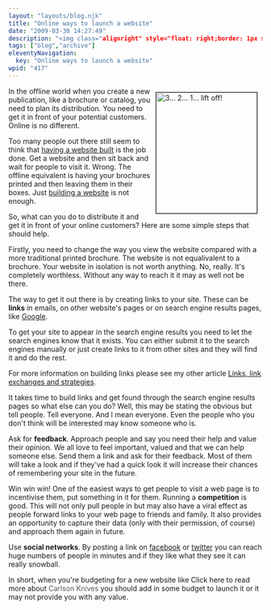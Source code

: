 ```yaml
---
layout: "layouts/blog.njk"
title: "Online ways to launch a website"
date: "2009-03-30 14:27:49"
description: "<img class="alignright" style="float: right;border: 1px solid black;margin: 10px" src="http://www"
tags: ["blog","archive"]
eleventyNavigation:
  key: "Online ways to launch a website"
wpid: "417"
---
```

<img class="alignright" style="float: right;border: 1px solid black;margin: 10px" src="http://www.chris-smith-web.com/wp/wp-content/uploads/2009/03/rocket.jpg" alt="3... 2... 1... lift off!" width="200" height="240" />In the offline world when you create a new publication, like a brochure or catalog, you need to plan its distribution. You need to get it in front of your potential customers. Online is no different.

Too many people out there still seem to think that <a href="http://www.chris-smith-web.com" target="_self">having a website built</a> is the job done. Get a website and then sit back and wait for people to visit it. Wrong. The offline equivalent is having your brochures printed and then leaving them in their boxes. Just <a href="http://www.chris-smith-web.com" target="_self">building a website</a> is not enough.

So, what can you do to distribute it and get it in front of your online customers? Here are some simple steps that should help.

Firstly, you need to change the way you view the website compared with a more traditional printed brochure. The website is not equalivalent to a brochure. Your website in isolation is not worth anything. No, really. It's completely worthless. Without any way to reach it it may as well not be there.

The way to get it out there is by creating links to your site. These can be <strong>links</strong> in emails, on other website's pages or on search engine results pages, like <a href="http://www.google.co.uk" target="_blank">Google</a>.

To get your site to appear in the search engine results you need to let the search engines know that it exists. You can either submit it to the search engines manually or just create links to it from other sites and they will find it and do the rest.

For more information on building links please see my other article <a href="http://www.chris-smith-web.com/wp/?p=62" target="_self">Links, link exchanges and strategies</a>.

It takes time to build links and get found through the search engine results pages so what else can you do? Well, this may be stating the obvious but tell people. Tell everyone. And I mean everyone. Even the people who you don't think will be interested may know someone who is.

Ask for <strong>feedback</strong>. Approach people and say you need their help and value their opinion. We all love to feel important, valued and that we can help someone else. Send them a link and ask for their feedback. Most of them will take a look and if they've had a quick look it will increase their chances of remembering your site in the future.

Win win win! One of the easiest ways to get people to visit a web page is to incentivise them, put something in it for them. Running a <strong>competition</strong> is good. This will not only pull people in but may also have a viral effect as people forward links to your web page to friends and family. It also provides an opportunity to capture their data (only with their permission, of course) and approach them again in future.

Use <strong>social networks</strong>. By posting a link on <a href="http://www.facebook.com" target="_blank">facebook</a> or <a href="http://www.twitter.com" target="_blank">twitter</a> you can reach huge numbers of people in minutes and if they like what they see it can really snowball.

In short, when you're budgeting for a new website like Click here to read more about <a style="text-decoration: none" href="http://www.carlsonknives.com"><font color="#555555">Carlson Knives</font></a> you should add in some budget to launch it or it may not provide you with any value.
